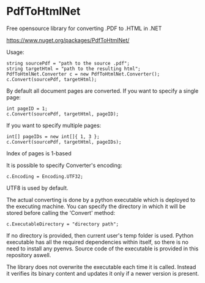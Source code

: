 # PdfToHtmlNet
Free opensource library for converting .PDF to .HTML in .NET

https://www.nuget.org/packages/PdfToHtmlNet/

Usage:
```
string sourcePdf = "path to the source .pdf";
string targetHtml = "path to the resulting html";
PdfToHtmlNet.Converter c = new PdfToHtmlNet.Converter();
c.Convert(sourcePdf, targetHtml);
```
By default all document pages are converted. If you want to specify a single page:
```
int pageID = 1;
c.Convert(sourcePdf, targetHtml, pageID);
```
If you want to specify multiple pages:
```
int[] pageIDs = new int[]{ 1, 3 };
c.Convert(sourcePdf, targetHtml, pageIDs);
```
Index of pages is 1-based

It is possible to specify Converter's encoding:
```
c.Encoding = Encoding.UTF32;
```
UTF8 is used by default.

The actual converting is done by a python executable which is deployed to the executing machine. You can specify the directory in which it will be stored before calling the 'Convert' method:
```
c.ExecutableDirectory = "directory path";
```

If no directory is provided, then current user's temp folder is used. Python executable has all the required dependencies within itself, so there is no need to install any pyenvs.
Source code of the executable is provided in this repository aswell.

The library does not overwrite the executable each time it is called. Instead it verifies its binary content and updates it only if a newer version is present.
